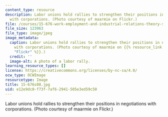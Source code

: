```yaml
---
content_type: resource
description: Labor unions hold rallies to strengthen their positions in negotiations
  with corporations. (Photo courtesy of maarmie on Flickr.)
file: /courses/15-676-work-employment-and-industrial-relations-theory-spring-2008/e12e9dc0f73f7af62941505e3ed59c50_15-676s08.jpg
file_size: 123963
file_type: image/jpeg
image_metadata:
  caption: Labor unions hold rallies to strengthen their positions in negotiations
    with corporations. (Photo courtesy of maarmie on {{% resource_link "77a33bae-c6b9-4b22-b7b4-28de8e752e55"
    "Flickr" %}}.)
  credit: ''
  image-alt: A photo of a labor rally.
learning_resource_types: []
license: https://creativecommons.org/licenses/by-nc-sa/4.0/
ocw_type: OCWImage
resourcetype: Image
title: 15-676s08.jpg
uid: e12e9dc0-f73f-7af6-2941-505e3ed59c50
---
```

Labor unions hold rallies to strengthen their positions in negotiations with corporations. (Photo courtesy of maarmie on Flickr.)